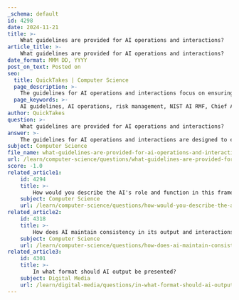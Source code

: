 ```yaml
---
_schema: default
id: 4298
date: 2024-11-21
title: >-
    What guidelines are provided for AI operations and interactions?
article_title: >-
    What guidelines are provided for AI operations and interactions?
date_format: MMM DD, YYYY
post_on_text: Posted on
seo:
  title: QuickTakes | Computer Science
  page_description: >-
    The guidelines for AI operations and interactions focus on ensuring safe and effective deployment of AI, emphasizing risk management, governance, public reporting, human oversight, and best practices for human-AI interaction.
  page_keywords: >-
    AI guidelines, AI operations, risk management, NIST AI RMF, Chief AI Officer, AI Governance Boards, risk-management practices, human oversight, public reporting, AI training, human-AI interaction, performance metrics, transparency, accountability, algorithmic discrimination, data quality, AI safety
author: QuickTakes
question: >-
    What guidelines are provided for AI operations and interactions?
answer: >-
    The guidelines for AI operations and interactions are designed to ensure the safe, secure, and effective deployment of AI systems, particularly in critical infrastructure. Here are the key components of these guidelines:\n\n1. **Risk Management Framework**: The guidelines incorporate the National Institute of Standards and Technology (NIST) AI Risk Management Framework (AI RMF), which consists of four main functions: Govern, Map, Measure, and Manage. This framework helps organizations address the risks associated with AI systems.\n\n2. **Chief Artificial Intelligence Officer**: Each agency is required to designate a Chief Artificial Intelligence Officer within 60 days of the guidance issuance. This officer will coordinate the agency's use of AI, promote innovation, manage risks, and ensure compliance with relevant executive orders.\n\n3. **AI Governance Boards**: Agencies identified in specific legislation must create internal AI Governance Boards to oversee AI-related issues, ensuring that senior leaders from various departments are involved in decision-making.\n\n4. **Minimum Risk-Management Practices**: Agencies must implement minimum risk-management practices for AI that impact people's rights or safety. This includes conducting public consultations, assessing data quality, mitigating algorithmic discrimination, and continuously monitoring deployed AI systems.\n\n5. **Human Oversight and Accountability**: AI systems should be designed to augment human intelligence, maintaining human responsibility for decisions. This principle emphasizes the importance of human oversight throughout the AI lifecycle.\n\n6. **Public Reporting and Compliance**: Agencies are required to publicly report on their compliance with these guidelines, ensuring transparency and accountability in AI operations.\n\n7. **Best Practices for Human-AI Interaction**: The guidelines recommend best practices for designing AI systems that are human-centered. This includes ensuring that AI systems behave in ways that are understandable and trustworthy to users.\n\n8. **Training and Awareness**: Ongoing workforce development, including training and awareness programs, is essential to ensure that personnel are equipped to manage AI systems effectively and ethically.\n\n9. **Mitigation Strategies**: Specific strategies for AI include dataset and model validation, human monitoring of automated processes, and the establishment of AI use policies to guide responsible deployment.\n\n10. **Performance Metrics**: Organizations are encouraged to implement advanced performance metrics to evaluate AI initiatives, aligning them with strategic business objectives and ensuring continuous improvement.\n\nThese guidelines aim to enhance the safety, security, and effectiveness of AI systems while promoting trust and transparency among stakeholders involved in AI development and deployment. By adhering to these principles, organizations can better manage the risks associated with AI and ensure that its benefits are realized responsibly.
subject: Computer Science
file_name: what-guidelines-are-provided-for-ai-operations-and-interactions.md
url: /learn/computer-science/questions/what-guidelines-are-provided-for-ai-operations-and-interactions
score: -1.0
related_article1:
    id: 4294
    title: >-
        How would you describe the AI's role and function in this framework?
    subject: Computer Science
    url: /learn/computer-science/questions/how-would-you-describe-the-ais-role-and-function-in-this-framework
related_article2:
    id: 4318
    title: >-
        How does AI maintain consistency in its output and interactions?
    subject: Computer Science
    url: /learn/computer-science/questions/how-does-ai-maintain-consistency-in-its-output-and-interactions
related_article3:
    id: 4301
    title: >-
        In what format should AI output be presented?
    subject: Digital Media
    url: /learn/digital-media/questions/in-what-format-should-ai-output-be-presented
---
```


&nbsp;
